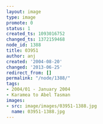 ```yaml
---
layout: image
type: image
promote: 0
status: 1
created_ts: 1093016752
changed_ts: 1372159468
node_id: 1388
title: 03951
author: anj
created: '2004-08-20'
changed: '2013-06-25'
redirect_from: []
permalink: "/node/1388/"
tags:
- 2004/01 - January 2004
- Karamea to Abel Tasman
images:
- src: image/images/03951-1388.jpg
  name: 03951-1388.jpg
---
```


